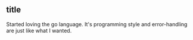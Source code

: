 ## title

Started loving the go language. It's programming style and error-handling are just like what I wanted.
